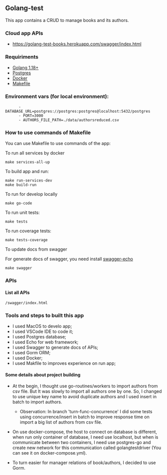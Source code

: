 ## Golang-test
This app contains a CRUD to manage books and its authors.

### Cloud app APIs
- https://golang-test-books.herokuapp.com/swagger/index.html

### Requiriments
- [Golang 1.18+](https://go.dev/)
- [Postgres](https://www.postgresql.org/)
- [Docker](https://www.docker.com/)
- [Makefile](https://makefiletutorial.com/)

### Environment vars (for local environment):
```
      - DATABASE_URL=postgres://postgres:postgres@localhost:5432/postgres
      - PORT=3000
      - AUTHORS_FILE_PATH=./data/authorsreduced.csv
```

### How to use commands of Makefile

You can use Makefile to use commands of the app:

To run all services by docker
```
make services-all-up
```

To build app and run:
```
make run-services-dev
make build-run
```

To run for develop locally
```
make go-code
```

To run unit tests:
```
make tests
```

To run coverage tests:
```
make tests-coverage
```

To update docs from swagger

For generate docs of swagger, you need install [swagger-echo](https://github.com/swaggo/echo-swagger#start-using-it)

```
make swagger
```

### APIs
#### List all APIs
```
/swagger/index.html
```

### Tools and steps to built this app

- I used MacOS to develo app;
- I used VSCode IDE to code it;
- I used Postgres database;
- I used Echo for web framework;
- I used Swagger to generate docs of APIs;
- I used Gorm ORM;
- I used Docker;
- I used Makfile to improves experience on run app;

#### Some details about project building

- At the begin, I thought use go-routines/workers to import authors from csv file. But It was slowly to import all authors one by one. So, I changed to use unique key name to avoid duplicate authors and I used insert in batch to import authors.
   - Observation: In branch 'turn-func-concurrence' I did some tests using concurrence/insert in batch to improve response time on import a big list of authors from csv file.

- On use docker-compose, the host to connect on database is different, when run only container of database, I need use localhost, but when is communicate between two containers, I need use postgres-go and create new network for this communication called golangtestdriver (You can see it on docker-compose.yml).

- To turn easier for manager relations of book/authors, I decided to use Gorm.

